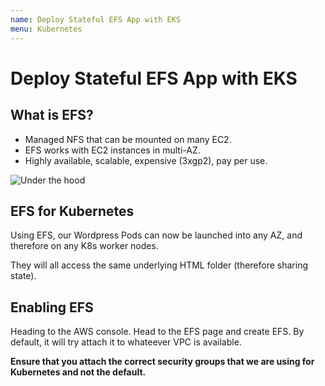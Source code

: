 ```yaml
---
name: Deploy Stateful EFS App with EKS
menu: Kubernetes
---
```


# Deploy Stateful EFS App with EKS

## What is EFS?

- Managed NFS that can be mounted on many EC2.
- EFS works with EC2 instances in multi-AZ.
- Highly available, scalable, expensive (3xgp2), pay per use.

![Under the hood](https://res.cloudinary.com/gitgoodclub/image/upload/v1548299128/eks-course/Screen_Shot_2019-01-24_at_2.05.15_pm.png)

## EFS for Kubernetes

Using EFS, our Wordpress Pods can now be launched into any AZ, and therefore on any K8s worker nodes.

They will all access the same underlying HTML folder (therefore sharing state).

## Enabling EFS

Heading to the AWS console. Head to the EFS page and create EFS. By default, it will try attach it to whateever VPC is available.

**Ensure that you attach the correct security groups that we are using for Kubernetes and not the default.**
